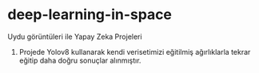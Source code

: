 # deep-learning-in-space
Uydu görüntüleri ile Yapay Zeka Projeleri

1. Projede Yolov8 kullanarak kendi verisetimizi eğitilmiş ağırlıklarla tekrar eğitip daha doğru sonuçlar alınmıştır.
